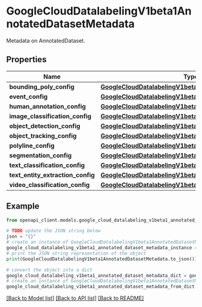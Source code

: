 # GoogleCloudDatalabelingV1beta1AnnotatedDatasetMetadata

Metadata on AnnotatedDataset.

## Properties

Name | Type | Description | Notes
------------ | ------------- | ------------- | -------------
**bounding_poly_config** | [**GoogleCloudDatalabelingV1beta1BoundingPolyConfig**](GoogleCloudDatalabelingV1beta1BoundingPolyConfig.md) |  | [optional] 
**event_config** | [**GoogleCloudDatalabelingV1beta1EventConfig**](GoogleCloudDatalabelingV1beta1EventConfig.md) |  | [optional] 
**human_annotation_config** | [**GoogleCloudDatalabelingV1beta1HumanAnnotationConfig**](GoogleCloudDatalabelingV1beta1HumanAnnotationConfig.md) |  | [optional] 
**image_classification_config** | [**GoogleCloudDatalabelingV1beta1ImageClassificationConfig**](GoogleCloudDatalabelingV1beta1ImageClassificationConfig.md) |  | [optional] 
**object_detection_config** | [**GoogleCloudDatalabelingV1beta1ObjectDetectionConfig**](GoogleCloudDatalabelingV1beta1ObjectDetectionConfig.md) |  | [optional] 
**object_tracking_config** | [**GoogleCloudDatalabelingV1beta1ObjectTrackingConfig**](GoogleCloudDatalabelingV1beta1ObjectTrackingConfig.md) |  | [optional] 
**polyline_config** | [**GoogleCloudDatalabelingV1beta1PolylineConfig**](GoogleCloudDatalabelingV1beta1PolylineConfig.md) |  | [optional] 
**segmentation_config** | [**GoogleCloudDatalabelingV1beta1SegmentationConfig**](GoogleCloudDatalabelingV1beta1SegmentationConfig.md) |  | [optional] 
**text_classification_config** | [**GoogleCloudDatalabelingV1beta1TextClassificationConfig**](GoogleCloudDatalabelingV1beta1TextClassificationConfig.md) |  | [optional] 
**text_entity_extraction_config** | [**GoogleCloudDatalabelingV1beta1TextEntityExtractionConfig**](GoogleCloudDatalabelingV1beta1TextEntityExtractionConfig.md) |  | [optional] 
**video_classification_config** | [**GoogleCloudDatalabelingV1beta1VideoClassificationConfig**](GoogleCloudDatalabelingV1beta1VideoClassificationConfig.md) |  | [optional] 

## Example

```python
from openapi_client.models.google_cloud_datalabeling_v1beta1_annotated_dataset_metadata import GoogleCloudDatalabelingV1beta1AnnotatedDatasetMetadata

# TODO update the JSON string below
json = "{}"
# create an instance of GoogleCloudDatalabelingV1beta1AnnotatedDatasetMetadata from a JSON string
google_cloud_datalabeling_v1beta1_annotated_dataset_metadata_instance = GoogleCloudDatalabelingV1beta1AnnotatedDatasetMetadata.from_json(json)
# print the JSON string representation of the object
print(GoogleCloudDatalabelingV1beta1AnnotatedDatasetMetadata.to_json())

# convert the object into a dict
google_cloud_datalabeling_v1beta1_annotated_dataset_metadata_dict = google_cloud_datalabeling_v1beta1_annotated_dataset_metadata_instance.to_dict()
# create an instance of GoogleCloudDatalabelingV1beta1AnnotatedDatasetMetadata from a dict
google_cloud_datalabeling_v1beta1_annotated_dataset_metadata_from_dict = GoogleCloudDatalabelingV1beta1AnnotatedDatasetMetadata.from_dict(google_cloud_datalabeling_v1beta1_annotated_dataset_metadata_dict)
```
[[Back to Model list]](../README.md#documentation-for-models) [[Back to API list]](../README.md#documentation-for-api-endpoints) [[Back to README]](../README.md)


